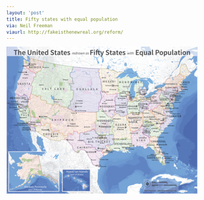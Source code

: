 ```yaml
---
layout: 'post'
title: Fifty states with equal population
via: Neil Freeman
viaurl: http://fakeisthenewreal.org/reform/
---
```


<a href="http://fakeisthenewreal.org/reform/">
  <img src="/blog/img/electoral10-1100.jpg" alt="The United States redrawn as fifty states with equal population" title="electoral10-1100.jpg" style="display:block;margin-left:auto;margin-right:auto;">
</a>
